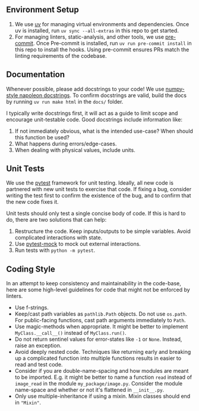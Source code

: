 ## Environment Setup

1. We use [uv](https://docs.astral.sh/uv/) for managing virtual environments and dependencies.
   Once uv is installed, run `uv sync --all-extras` in this repo to get started.
2. For managing linters, static-analysis, and other tools, we use [pre-commit](https://pre-commit.com/#installation).
   Once Pre-commit is installed, run `uv run pre-commit install` in this repo to install the hooks.
   Using pre-commit ensures PRs match the linting requirements of the codebase.

## Documentation
Whenever possible, please add docstrings to your code!
We use [numpy-style napoleon docstrings](https://sphinxcontrib-napoleon.readthedocs.io/en/latest/#google-vs-numpy).
To confirm docstrings are valid, build the docs by running `uv run make html` in the `docs/` folder.

I typically write docstrings first, it will act as a guide to limit scope and encourage unit-testable code.
Good docstrings include information like:

1. If not immediately obvious, what is the intended use-case? When should this function be used?
2. What happens during errors/edge-cases.
3. When dealing with physical values, include units.

## Unit Tests
We use the [pytest](https://docs.pytest.org/) framework for unit testing. Ideally, all new code is partnered with
new unit tests to exercise that code. If fixing a bug, consider writing the test first to confirm the existence of the
bug, and to confirm that the new code fixes it.

Unit tests should only test a single concise body of code. If this is hard to do, there are two solutions that can help:
1. Restructure the code. Keep inputs/outputs to be simple variables. Avoid complicated interactions with state.
2. Use [pytest-mock](https://pytest-mock.readthedocs.io/en/latest/) to mock out external interactions.
3. Run tests with `python -m pytest`.

## Coding Style
In an attempt to keep consistency and maintainability in the code-base, here are some high-level guidelines for code that might not be enforced by linters.

* Use f-strings.
* Keep/cast path variables as `pathlib.Path` objects.
  Do not use `os.path`.
  For public-facing functions, cast path arguments immediately to `Path`.
* Use magic-methods when appropriate. It might be better to implement ``MyClass.__call__()`` instead of ``MyClass.run()``.
* Do not return sentinel values for error-states like `-1` or `None`. Instead, raise an exception.
* Avoid deeply nested code. Techniques like returning early and breaking up a complicated function into multiple functions results in easier to read and test code.
* Consider if you are double-name-spacing and how modules are meant to be imported.
  E.g. it might be better to name a function `read` instead of `image_read` in the module `my_package/image.py`.
  Consider the module name-space and whether or not it's flattened in `__init__.py`.
* Only use multiple-inheritance if using a mixin. Mixin classes should end in `"Mixin"`.
